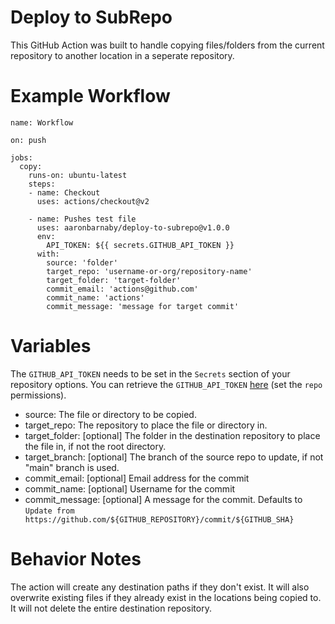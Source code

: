 # Deploy to SubRepo

This GitHub Action was built to handle copying files/folders from the current repository to another location in a seperate repository.

# Example Workflow
    name: Workflow

    on: push

    jobs:
      copy:
        runs-on: ubuntu-latest
        steps:
        - name: Checkout
          uses: actions/checkout@v2

        - name: Pushes test file
          uses: aaronbarnaby/deploy-to-subrepo@v1.0.0
          env:
            API_TOKEN: ${{ secrets.GITHUB_API_TOKEN }}
          with:
            source: 'folder'
            target_repo: 'username-or-org/repository-name'
            target_folder: 'target-folder'
            commit_email: 'actions@github.com'
            commit_name: 'actions'
            commit_message: 'message for target commit'

# Variables

The `GITHUB_API_TOKEN` needs to be set in the `Secrets` section of your repository options. You can retrieve the `GITHUB_API_TOKEN` [here](https://github.com/settings/tokens) (set the `repo` permissions).

* source: The file or directory to be copied.
* target_repo: The repository to place the file or directory in.
* target_folder: [optional] The folder in the destination repository to place the file in, if not the root directory.
* target_branch: [optional] The branch of the source repo to update, if not "main" branch is used.
* commit_email: [optional] Email address for the commit
* commit_name: [optional] Username for the commit
* commit_message: [optional] A message for the commit. Defaults to `Update from https://github.com/${GITHUB_REPOSITORY}/commit/${GITHUB_SHA}`

# Behavior Notes
The action will create any destination paths if they don't exist. It will also overwrite existing files if they already exist in the locations being copied to. It will not delete the entire destination repository.
